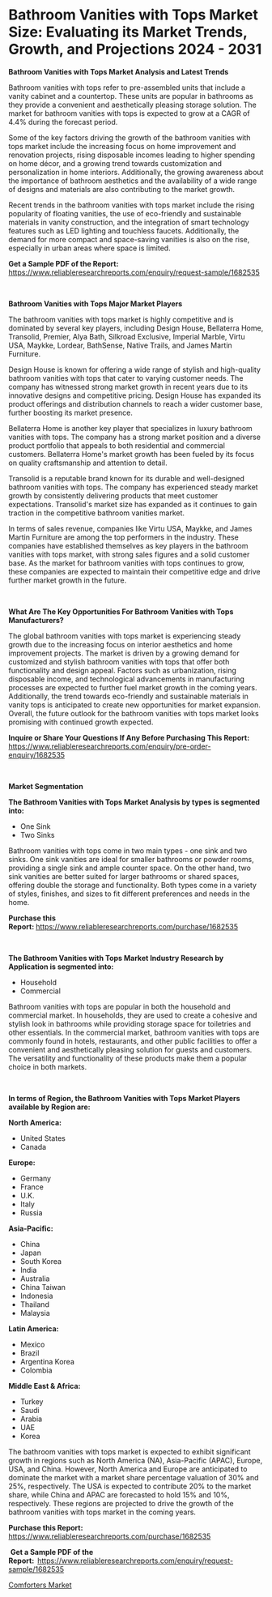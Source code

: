 <p><h1>Bathroom Vanities with Tops Market Size: Evaluating its Market Trends, Growth, and Projections 2024 - 2031</h1></p><p><strong>Bathroom Vanities with Tops Market Analysis and Latest Trends</strong></p>
<p><p>Bathroom vanities with tops refer to pre-assembled units that include a vanity cabinet and a countertop. These units are popular in bathrooms as they provide a convenient and aesthetically pleasing storage solution. The market for bathroom vanities with tops is expected to grow at a CAGR of 4.4% during the forecast period.</p><p>Some of the key factors driving the growth of the bathroom vanities with tops market include the increasing focus on home improvement and renovation projects, rising disposable incomes leading to higher spending on home décor, and a growing trend towards customization and personalization in home interiors. Additionally, the growing awareness about the importance of bathroom aesthetics and the availability of a wide range of designs and materials are also contributing to the market growth.</p><p>Recent trends in the bathroom vanities with tops market include the rising popularity of floating vanities, the use of eco-friendly and sustainable materials in vanity construction, and the integration of smart technology features such as LED lighting and touchless faucets. Additionally, the demand for more compact and space-saving vanities is also on the rise, especially in urban areas where space is limited.</p></p>
<p><strong>Get a Sample PDF of the Report:&nbsp;</strong> <a href="https://www.reliableresearchreports.com/enquiry/request-sample/1682535">https://www.reliableresearchreports.com/enquiry/request-sample/1682535</a></p>
<p>&nbsp;</p>
<p><strong>Bathroom Vanities with Tops Major Market Players</strong></p>
<p><p>The bathroom vanities with tops market is highly competitive and is dominated by several key players, including Design House, Bellaterra Home, Transolid, Premier, Alya Bath, Silkroad Exclusive, Imperial Marble, Virtu USA, Maykke, Lordear, BathSense, Native Trails, and James Martin Furniture.</p><p>Design House is known for offering a wide range of stylish and high-quality bathroom vanities with tops that cater to varying customer needs. The company has witnessed strong market growth in recent years due to its innovative designs and competitive pricing. Design House has expanded its product offerings and distribution channels to reach a wider customer base, further boosting its market presence.</p><p>Bellaterra Home is another key player that specializes in luxury bathroom vanities with tops. The company has a strong market position and a diverse product portfolio that appeals to both residential and commercial customers. Bellaterra Home's market growth has been fueled by its focus on quality craftsmanship and attention to detail.</p><p>Transolid is a reputable brand known for its durable and well-designed bathroom vanities with tops. The company has experienced steady market growth by consistently delivering products that meet customer expectations. Transolid's market size has expanded as it continues to gain traction in the competitive bathroom vanities market.</p><p>In terms of sales revenue, companies like Virtu USA, Maykke, and James Martin Furniture are among the top performers in the industry. These companies have established themselves as key players in the bathroom vanities with tops market, with strong sales figures and a solid customer base. As the market for bathroom vanities with tops continues to grow, these companies are expected to maintain their competitive edge and drive further market growth in the future.</p></p>
<p>&nbsp;</p>
<p><strong>What Are The Key Opportunities For Bathroom Vanities with Tops Manufacturers?</strong></p>
<p><p>The global bathroom vanities with tops market is experiencing steady growth due to the increasing focus on interior aesthetics and home improvement projects. The market is driven by a growing demand for customized and stylish bathroom vanities with tops that offer both functionality and design appeal. Factors such as urbanization, rising disposable income, and technological advancements in manufacturing processes are expected to further fuel market growth in the coming years. Additionally, the trend towards eco-friendly and sustainable materials in vanity tops is anticipated to create new opportunities for market expansion. Overall, the future outlook for the bathroom vanities with tops market looks promising with continued growth expected.</p></p>
<p><strong>Inquire or Share Your Questions If Any Before Purchasing This Report:</strong> <a href="https://www.reliableresearchreports.com/enquiry/pre-order-enquiry/1682535">https://www.reliableresearchreports.com/enquiry/pre-order-enquiry/1682535</a></p>
<p>&nbsp;</p>
<p><strong>Market Segmentation</strong></p>
<p><strong>The Bathroom Vanities with Tops Market Analysis by types is segmented into:</strong></p>
<p><ul><li>One Sink</li><li>Two Sinks</li></ul></p>
<p><p>Bathroom vanities with tops come in two main types - one sink and two sinks. One sink vanities are ideal for smaller bathrooms or powder rooms, providing a single sink and ample counter space. On the other hand, two sink vanities are better suited for larger bathrooms or shared spaces, offering double the storage and functionality. Both types come in a variety of styles, finishes, and sizes to fit different preferences and needs in the home.</p></p>
<p><strong>Purchase this Report:&nbsp;</strong><a href="https://www.reliableresearchreports.com/purchase/1682535">https://www.reliableresearchreports.com/purchase/1682535</a></p>
<p>&nbsp;</p>
<p><strong>The Bathroom Vanities with Tops Market Industry Research by Application is segmented into:</strong></p>
<p><ul><li>Household</li><li>Commercial</li></ul></p>
<p><p>Bathroom vanities with tops are popular in both the household and commercial market. In households, they are used to create a cohesive and stylish look in bathrooms while providing storage space for toiletries and other essentials. In the commercial market, bathroom vanities with tops are commonly found in hotels, restaurants, and other public facilities to offer a convenient and aesthetically pleasing solution for guests and customers. The versatility and functionality of these products make them a popular choice in both markets.</p></p>
<p>&nbsp;</p>
<p><strong>In terms of Region, the Bathroom Vanities with Tops Market Players available by Region are:</strong></p>
<p>
    <p> <strong> North America: </strong>
        <ul>
            <li>United States</li>
            <li>Canada</li>
        </ul>
        </p> 
    <p> <strong> Europe: </strong>
        <ul>
            <li>Germany</li>
            <li>France</li>
            <li>U.K.</li>
            <li>Italy</li>
            <li>Russia</li>
        </ul>
        </p> 
    <p> <strong> Asia-Pacific: </strong>
        <ul>
            <li>China</li>
            <li>Japan</li>
            <li>South Korea</li>
            <li>India</li>
            <li>Australia</li>
            <li>China Taiwan</li>
            <li>Indonesia</li>
            <li>Thailand</li>
            <li>Malaysia</li>
        </ul>
        </p> 
    <p> <strong> Latin America: </strong>
        <ul>
            <li>Mexico</li>
            <li>Brazil</li>
            <li>Argentina Korea</li>
            <li>Colombia</li>
        </ul>
        </p> 
    <p> <strong> Middle East & Africa: </strong>
        <ul>
            <li>Turkey</li>
            <li>Saudi</li>
            <li>Arabia</li>
            <li>UAE</li>
            <li>Korea</li>
        </ul>
    </p>
    </p>
<p><p>The bathroom vanities with tops market is expected to exhibit significant growth in regions such as North America (NA), Asia-Pacific (APAC), Europe, USA, and China. However, North America and Europe are anticipated to dominate the market with a market share percentage valuation of 30% and 25%, respectively. The USA is expected to contribute 20% to the market share, while China and APAC are forecasted to hold 15% and 10%, respectively. These regions are projected to drive the growth of the bathroom vanities with tops market in the coming years.</p></p>
<p><strong>Purchase this Report: </strong><a href="https://www.reliableresearchreports.com/purchase/1682535">https://www.reliableresearchreports.com/purchase/1682535</a></p>
<p>&nbsp;<strong>Get a Sample PDF of the Report:&nbsp;&nbsp;</strong><a href="https://www.reliableresearchreports.com/enquiry/request-sample/1682535">https://www.reliableresearchreports.com/enquiry/request-sample/1682535</a></p>
<p><strong></strong></p>
<p><p><a href="https://github.com/RichRobinson5/Market-Research-Report-List-4/blob/main/comforters-market.md">Comforters Market</a></p></p>